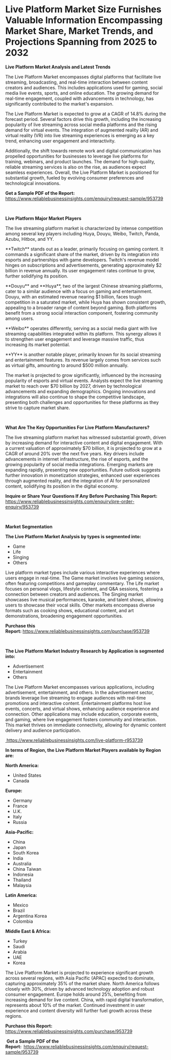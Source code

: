 <p><h1>Live Platform Market Size Furnishes Valuable Information Encompassing Market Share, Market Trends, and Projections Spanning from 2025 to 2032</h1></p><p><strong>Live Platform Market Analysis and Latest Trends</strong></p>
<p><p>The Live Platform Market encompasses digital platforms that facilitate live streaming, broadcasting, and real-time interaction between content creators and audiences. This includes applications used for gaming, social media live events, sports, and online education. The growing demand for real-time engagement, coupled with advancements in technology, has significantly contributed to the market's expansion.</p><p>The Live Platform Market is expected to grow at a CAGR of 14.8% during the forecast period. Several factors drive this growth, including the increasing popularity of live streaming across social media platforms and the rising demand for virtual events. The integration of augmented reality (AR) and virtual reality (VR) into live streaming experiences is emerging as a key trend, enhancing user engagement and interactivity.</p><p>Additionally, the shift towards remote work and digital communication has propelled opportunities for businesses to leverage live platforms for training, webinars, and product launches. The demand for high-quality, reliable streaming services is also on the rise, as audiences expect seamless experiences. Overall, the Live Platform Market is positioned for substantial growth, fueled by evolving consumer preferences and technological innovations.</p></p>
<p><strong>Get a Sample PDF of the Report:&nbsp;</strong> <a href="https://www.reliablebusinessinsights.com/enquiry/request-sample/953739?utm_campaign=3672&utm_medium=2&utm_source=Github&utm_content=ia&utm_term=18042025&utm_id=live-platform">https://www.reliablebusinessinsights.com/enquiry/request-sample/953739</a></p>
<p>&nbsp;</p>
<p><strong>Live Platform Major Market Players</strong></p>
<p><p>The live streaming platform market is characterized by intense competition among several key players including Huya, Douyu, Weibo, Twitch, Panda, Azubu, Hitbox, and YY. </p><p>**Twitch** stands out as a leader, primarily focusing on gaming content. It commands a significant share of the market, driven by its integration into esports and partnerships with game developers. Twitch's revenue model hinges on subscriptions and advertisements, generating approximately $2 billion in revenue annually. Its user engagement rates continue to grow, further solidifying its position.</p><p>**Douyu** and **Huya**, two of the largest Chinese streaming platforms, cater to a similar audience with a focus on gaming and entertainment. Douyu, with an estimated revenue nearing $1 billion, faces tough competition in a saturated market, while Huya has shown consistent growth, appealing to a broader range of content beyond gaming. Both platforms benefit from a strong social interaction component, fostering community among users.</p><p>**Weibo** operates differently, serving as a social media giant with live streaming capabilities integrated within its platform. This synergy allows it to strengthen user engagement and leverage massive traffic, thus increasing its market potential.</p><p>**YY** is another notable player, primarily known for its social streaming and entertainment features. Its revenue largely comes from services such as virtual gifts, amounting to around $500 million annually. </p><p>The market is projected to grow significantly, influenced by the increasing popularity of esports and virtual events. Analysts expect the live streaming market to reach over $70 billion by 2027, driven by technological advancements and expanding demographics. Ongoing innovations and integrations will also continue to shape the competitive landscape, presenting both challenges and opportunities for these platforms as they strive to capture market share.</p></p>
<p>&nbsp;</p>
<p><strong>What Are The Key Opportunities For Live Platform Manufacturers?</strong></p>
<p><p>The live streaming platform market has witnessed substantial growth, driven by increasing demand for interactive content and digital engagement. With a current valuation of approximately $70 billion, it is projected to grow at a CAGR of around 20% over the next five years. Key drivers include advancements in internet infrastructure, the rise of esports, and the growing popularity of social media integrations. Emerging markets are expanding rapidly, presenting new opportunities. Future outlook suggests further innovation in monetization strategies, enhanced user experiences through augmented reality, and the integration of AI for personalized content, solidifying its position in the digital economy.</p></p>
<p><strong>Inquire or Share Your Questions If Any Before Purchasing This Report:</strong> <a href="https://www.reliablebusinessinsights.com/enquiry/pre-order-enquiry/953739?utm_campaign=3672&utm_medium=2&utm_source=Github&utm_content=ia&utm_term=18042025&utm_id=live-platform">https://www.reliablebusinessinsights.com/enquiry/pre-order-enquiry/953739</a></p>
<p>&nbsp;</p>
<p><strong>Market Segmentation</strong></p>
<p><strong>The Live Platform Market Analysis by types is segmented into:</strong></p>
<p><ul><li>Game</li><li>Life</li><li>Singing</li><li>Others</li></ul></p>
<p><p>Live platform market types include various interactive experiences where users engage in real-time. The Game market involves live gaming sessions, often featuring competitions and gameplay commentary. The Life market focuses on personal vlogs, lifestyle content, and Q&A sessions, fostering a connection between creators and audiences. The Singing market showcases live musical performances, karaoke, and talent shows, allowing users to showcase their vocal skills. Other markets encompass diverse formats such as cooking shows, educational content, and art demonstrations, broadening engagement opportunities.</p></p>
<p><strong>Purchase this Report:&nbsp;</strong><a href="https://www.reliablebusinessinsights.com/purchase/953739?utm_campaign=3672&utm_medium=2&utm_source=Github&utm_content=ia&utm_term=18042025&utm_id=live-platform">https://www.reliablebusinessinsights.com/purchase/953739</a></p>
<p>&nbsp;</p>
<p><strong>The Live Platform Market Industry Research by Application is segmented into:</strong></p>
<p><ul><li>Advertisement</li><li>Entertainment</li><li>Others</li></ul></p>
<p><p>The Live Platform Market encompasses various applications, including advertisement, entertainment, and others. In the advertisement sector, brands leverage live streaming to engage audiences with real-time promotions and interactive content. Entertainment platforms host live events, concerts, and virtual shows, enhancing audience experience and connection. Other applications may include education, corporate events, and gaming, where live engagement fosters community and interaction. This market thrives on immediate connectivity, allowing for dynamic content delivery and audience participation.</p></p>
<p><a href="https://www.reliablebusinessinsights.com/live-platform-r953739?utm_campaign=3672&utm_medium=2&utm_source=Github&utm_content=ia&utm_term=18042025&utm_id=live-platform">&nbsp;https://www.reliablebusinessinsights.com/live-platform-r953739</a></p>
<p><strong>In terms of Region, the Live Platform Market Players available by Region are:</strong></p>
<p>
    <p> <strong> North America: </strong>
        <ul>
            <li>United States</li>
            <li>Canada</li>
        </ul>
        </p> 
    <p> <strong> Europe: </strong>
        <ul>
            <li>Germany</li>
            <li>France</li>
            <li>U.K.</li>
            <li>Italy</li>
            <li>Russia</li>
        </ul>
        </p> 
    <p> <strong> Asia-Pacific: </strong>
        <ul>
            <li>China</li>
            <li>Japan</li>
            <li>South Korea</li>
            <li>India</li>
            <li>Australia</li>
            <li>China Taiwan</li>
            <li>Indonesia</li>
            <li>Thailand</li>
            <li>Malaysia</li>
        </ul>
        </p> 
    <p> <strong> Latin America: </strong>
        <ul>
            <li>Mexico</li>
            <li>Brazil</li>
            <li>Argentina Korea</li>
            <li>Colombia</li>
        </ul>
        </p> 
    <p> <strong> Middle East & Africa: </strong>
        <ul>
            <li>Turkey</li>
            <li>Saudi</li>
            <li>Arabia</li>
            <li>UAE</li>
            <li>Korea</li>
        </ul>
    </p>
    </p>
<p><p>The Live Platform Market is projected to experience significant growth across several regions, with Asia Pacific (APAC) expected to dominate, capturing approximately 35% of the market share. North America follows closely with 30%, driven by advanced technology adoption and robust consumer engagement. Europe holds around 25%, benefiting from increasing demand for live content. China, with rapid digital transformation, represents about 10% of the market. Continued investment in user experience and content diversity will further fuel growth across these regions.</p></p>
<p><strong>Purchase this Report: </strong><a href="https://www.reliablebusinessinsights.com/purchase/953739?utm_campaign=3672&utm_medium=2&utm_source=Github&utm_content=ia&utm_term=18042025&utm_id=live-platform">https://www.reliablebusinessinsights.com/purchase/953739</a></p>
<p>&nbsp;<strong>Get a Sample PDF of the Report:&nbsp;&nbsp;</strong><a href="https://www.reliablebusinessinsights.com/enquiry/request-sample/953739?utm_campaign=3672&utm_medium=2&utm_source=Github&utm_content=ia&utm_term=18042025&utm_id=live-platform">https://www.reliablebusinessinsights.com/enquiry/request-sample/953739</a></p>
<p><strong></strong></p>
<p><p></p><p></p><p></p></p>
